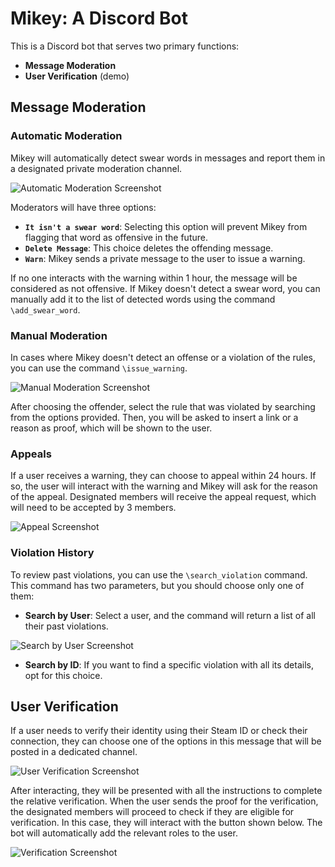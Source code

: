 # Mikey: A Discord Bot
This is a Discord bot that serves two primary functions:

- **Message Moderation**
- **User Verification** (demo)

## Message Moderation
### Automatic Moderation
Mikey will automatically detect swear words in messages and report them in a designated private moderation channel. 

![Automatic Moderation Screenshot](https://github.com/xteog/MikeyBot/assets/72068040/2883a52d-ef39-41f5-b655-617f96a46eb2)

Moderators will have three options:

- **`It isn't a swear word`**: Selecting this option will prevent Mikey from flagging that word as offensive in the future.
- **`Delete Message`**: This choice deletes the offending message.
- **`Warn`**: Mikey sends a private message to the user to issue a warning.

If no one interacts with the warning within 1 hour, the message will be considered as not offensive. If Mikey doesn't detect a swear word, you can manually add it to the list of detected words using the command `\add_swear_word`.

### Manual Moderation
In cases where Mikey doesn't detect an offense or a violation of the rules, you can use the command `\issue_warning`.

![Manual Moderation Screenshot](https://github.com/xteog/MikeyBot/assets/72068040/d60d8489-d22d-46a4-82e4-6b6d67d96c16)

After choosing the offender, select the rule that was violated by searching from the options provided. Then, you will be asked to insert a link or a reason as proof, which will be shown to the user.

### Appeals
If a user receives a warning, they can choose to appeal within 24 hours. If so, the user will interact with the warning and Mikey will ask for the reason of the appeal.
Designated members will receive the appeal request, which will need to be accepted by 3 members.

![Appeal Screenshot](https://github.com/xteog/MikeyBot/assets/72068040/fa972495-3bfe-4105-b0a6-983f562416f3)

### Violation History
To review past violations, you can use the `\search_violation` command. This command has two parameters, but you should choose only one of them:

- **Search by User**: Select a user, and the command will return a list of all their past violations.

![Search by User Screenshot](https://github.com/xteog/MikeyBot/assets/72068040/cb0c7473-5212-48c9-bf20-af3483a442d4)

- **Search by ID**: If you want to find a specific violation with all its details, opt for this choice.

## User Verification
If a user needs to verify their identity using their Steam ID or check their connection, they can choose one of the options in this message that will be posted in a dedicated channel.

![User Verification Screenshot](https://github.com/xteog/MikeyBot/assets/72068040/791d911c-ffba-4c20-b040-622d1d01f04e)

After interacting, they will be presented with all the instructions to complete the relative verification. When the user sends the proof for the verification, the designated members will proceed to check if they are eligible for verification. In this case, they will interact with the button shown below. The bot will automatically add the relevant roles to the user.

![Verification Screenshot](https://github.com/xteog/MikeyBot/assets/72068040/ff501cad-4d9b-44ce-95e9-44505f7e366a)
